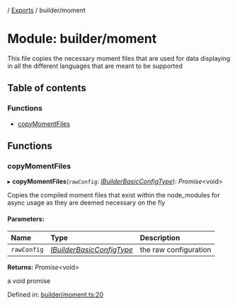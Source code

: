 [](../README.md) / [Exports](../modules.md) / builder/moment

# Module: builder/moment

This file copies the necessary moment files that are used for data displaying
in all the different languages that are meant to be supported

## Table of contents

### Functions

- [copyMomentFiles](builder_moment.md#copymomentfiles)

## Functions

### copyMomentFiles

▸ **copyMomentFiles**(`rawConfig`: [*IBuilderBasicConfigType*](../interfaces/builder_config.ibuilderbasicconfigtype.md)): *Promise*<void\>

Copies the compiled moment files that exist within the node_modules
for async usage as they are deemed necessary on the fly

#### Parameters:

Name | Type | Description |
:------ | :------ | :------ |
`rawConfig` | [*IBuilderBasicConfigType*](../interfaces/builder_config.ibuilderbasicconfigtype.md) | the raw configuration   |

**Returns:** *Promise*<void\>

a void promise

Defined in: [builder/moment.ts:20](https://github.com/onzag/itemize/blob/3efa2a4a/builder/moment.ts#L20)

